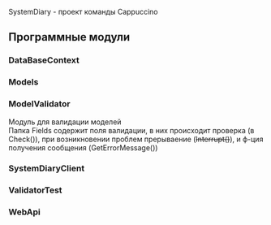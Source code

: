 SystemDiary - проект команды Cappuccino

## Программные модули
### DataBaseContext
### Models
### ModelValidator
Модуль для валидации моделей<br/>
Папка Fields содержит поля валидации, в них происходит проверка (в Check()), при возникновении проблем прерываение (~~Interrupt()~~), и ф-ция получения сообщения (GetErrorMessage())
### SystemDiaryClient
### ValidatorTest
### WebApi
